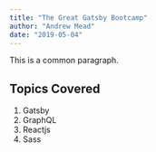 ```yaml
---
title: "The Great Gatsby Bootcamp"
author: "Andrew Mead"
date: "2019-05-04"
---
```


This is a common paragraph.

## Topics Covered

1. Gatsby
2. GraphQL
3. Reactjs
4. Sass
